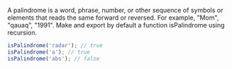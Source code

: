 A palindrome is a word, phrase, number, or other sequence of symbols or elements
that reads the same forward or reversed. For example, "Mom", "qauaq", "1991".
Make and export by default a function isPalindrome using recursion.

```js
isPalindrome('radar'); // true
isPalindrome('a'); // true
isPalindrome('abs'); // false
```
